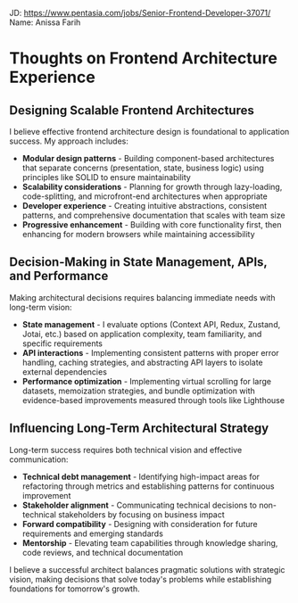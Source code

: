 JD: https://www.pentasia.com/jobs/Senior-Frontend-Developer-37071/
Name: Anissa Farih

# Thoughts on Frontend Architecture Experience

## Designing Scalable Frontend Architectures

I believe effective frontend architecture design is foundational to application success. My approach includes:

- **Modular design patterns** - Building component-based architectures that separate concerns (presentation, state, business logic) using principles like SOLID to ensure maintainability
- **Scalability considerations** - Planning for growth through lazy-loading, code-splitting, and microfront-end architectures when appropriate
- **Developer experience** - Creating intuitive abstractions, consistent patterns, and comprehensive documentation that scales with team size
- **Progressive enhancement** - Building with core functionality first, then enhancing for modern browsers while maintaining accessibility

## Decision-Making in State Management, APIs, and Performance

Making architectural decisions requires balancing immediate needs with long-term vision:

- **State management** - I evaluate options (Context API, Redux, Zustand, Jotai, etc.) based on application complexity, team familiarity, and specific requirements
- **API interactions** - Implementing consistent patterns with proper error handling, caching strategies, and abstracting API layers to isolate external dependencies
- **Performance optimization** - Implementing virtual scrolling for large datasets, memoization strategies, and bundle optimization with evidence-based improvements measured through tools like Lighthouse

## Influencing Long-Term Architectural Strategy

Long-term success requires both technical vision and effective communication:

- **Technical debt management** - Identifying high-impact areas for refactoring through metrics and establishing patterns for continuous improvement
- **Stakeholder alignment** - Communicating technical decisions to non-technical stakeholders by focusing on business impact
- **Forward compatibility** - Designing with consideration for future requirements and emerging standards
- **Mentorship** - Elevating team capabilities through knowledge sharing, code reviews, and technical documentation

I believe a successful architect balances pragmatic solutions with strategic vision, making decisions that solve today's problems while establishing foundations for tomorrow's growth.